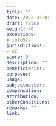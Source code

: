 ```yaml
---
title: ""
date: 2022-06-01
draft: false
weight: 40
exceptions:
- info52a
jurisdictions:
- SE
score: 0
description: "" 
beneficiaries:
purposes: 
usage:
subjectmatter:
compensation:
attribution: 
otherConditions: 
remarks: ""
link: 
---
```

